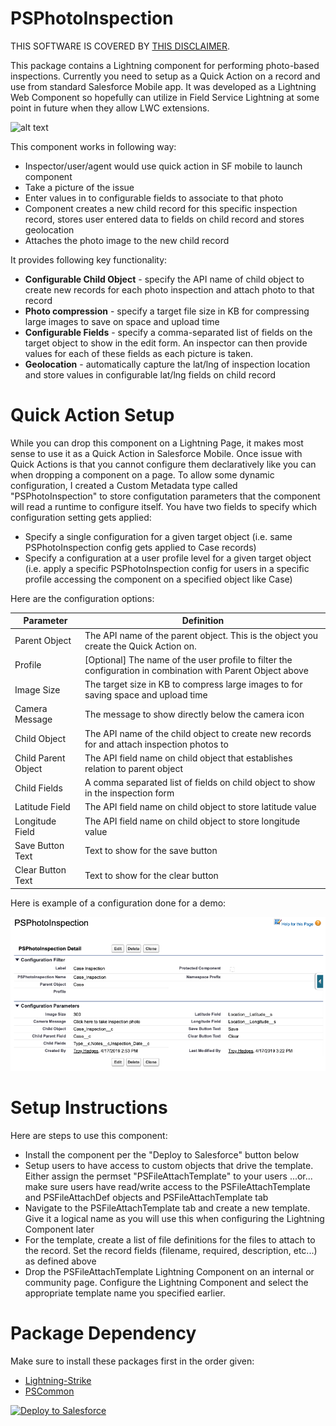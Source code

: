 # PSPhotoInspection
THIS SOFTWARE IS COVERED BY [THIS DISCLAIMER](https://raw.githubusercontent.com/thedges/Disclaimer/master/disclaimer.txt).

This package contains a Lightning component for performing photo-based inspections. Currently you need to setup as a Quick Action on a record and use from standard Salesforce Mobile app. It was developed as a Lightning Web Component so hopefully can utilize in Field Service Lightning at some point in future when they allow LWC extensions. 

![alt text](https://github.com/thedges/PSPhotoInspection/blob/master/PSPhotoInspection.gif "PSPhotoInspection")

This component works in following way:
* Inspector/user/agent would use quick action in SF mobile to launch component
* Take a picture of the issue
* Enter values in to configurable fields to associate to that photo
* Component creates a new child record for this specific inspection record, stores user entered data to fields on child record and stores geolocation
* Attaches the photo image to the new child record

It provides following key functionality:
* <b>Configurable Child Object</b> - specify the API name of child object to create new records for each photo inspection and attach photo to that record
* <b>Photo compression</b> - specify a target file size in KB for compressing large images to save on space and upload time
* <b>Configurable Fields</b> - specify a comma-separated list of fields on the target object to show in the edit form. An inspector can then provide values for each of these fields as each picture is taken.
* <b>Geolocation</b> - automatically capture the lat/lng of inspection location and store values in configurable lat/lng fields on child record

# Quick Action Setup
While you can drop this component on a Lightning Page, it makes most sense to use it as a Quick Action in Salesforce Mobile. Once issue with Quick Actions is that you cannot configure them declaratively like you can when dropping a component on a page. To allow some dynamic configuration, I created a Custom Metadata type called "PSPhotoInspection" to store configutation parameters that the component will read a runtime to configure itself. You have two fields to specify which configuration setting gets applied:
* Specify a single configuration for a given target object (i.e. same PSPhotoInspection config gets applied to Case records)
* Specify a configuration at a user profile level for a given target object (i.e. apply a specific PSPhotoInspection config for users in a specific profile accessing the component on a specified object like Case)

Here are the configuration options:

| Parameter  | Definition |
| ------------- | ------------- |
| Parent Object  | The API name of the parent object. This is the object you create the Quick Action on.  |
| Profile  | [Optional] The name of the user profile to filter the configuration in combination with Parent Object above  |
| Image Size  | The target size in KB to compress large images to for saving space and upload time  |
| Camera Message  | The message to show directly below the camera icon  |
| Child Object  | The API name of the child object to create new records for and attach inspection photos to  |
| Child Parent Object  | The API field name on child object that establishes relation to parent object  |
| Child Fields | A comma separated list of fields on child object to show in the inspection form  |
| Latitude Field | The API field name on child object to store latitude value  |
| Longitude Field  | The API field name on child object to store longitude value  |
| Save Button Text  | Text to show for the save button  |
| Clear Button Text  | Text to show for the clear button  |

Here is example of a configuration done for a demo:

![alt text](https://github.com/thedges/PSPhotoInspection/blob/master/PSPhotoInspection-Config.png "PSPhotoInspection Config")

# Setup Instructions
Here are steps to use this component:
  * Install the component per the "Deploy to Salesforce" button below
  * Setup users to have access to custom objects that drive the template. Either assign the permset "PSFileAttachTemplate" to your users  ...or... make sure users have read/write access to the PSFileAttachTemplate and PSFileAttachDef objects and PSFileAttachTemplate tab
  * Navigate to the PSFileAttachTemplate tab and create a new template. Give it a logical name as you will use this when configuring the Lightning Component later
  * For the template, create a list of file definitions for the files to attach to the record. Set the record fields (filename, required, description, etc...) as defined above
  * Drop the PSFileAttachTemplate Lightning Component on an internal or community page. Configure the Lightning Component and select the appropriate template name you specified earlier.

# Package Dependency
Make sure to install these packages first in the order given:
  * [Lightning-Strike](https://github.com/thedges/Lightning-Strike)
  * [PSCommon](https://github.com/thedges/PSCommon)
  
<a href="https://githubsfdeploy.herokuapp.com">
  <img alt="Deploy to Salesforce"
       src="https://raw.githubusercontent.com/afawcett/githubsfdeploy/master/deploy.png">
</a>
